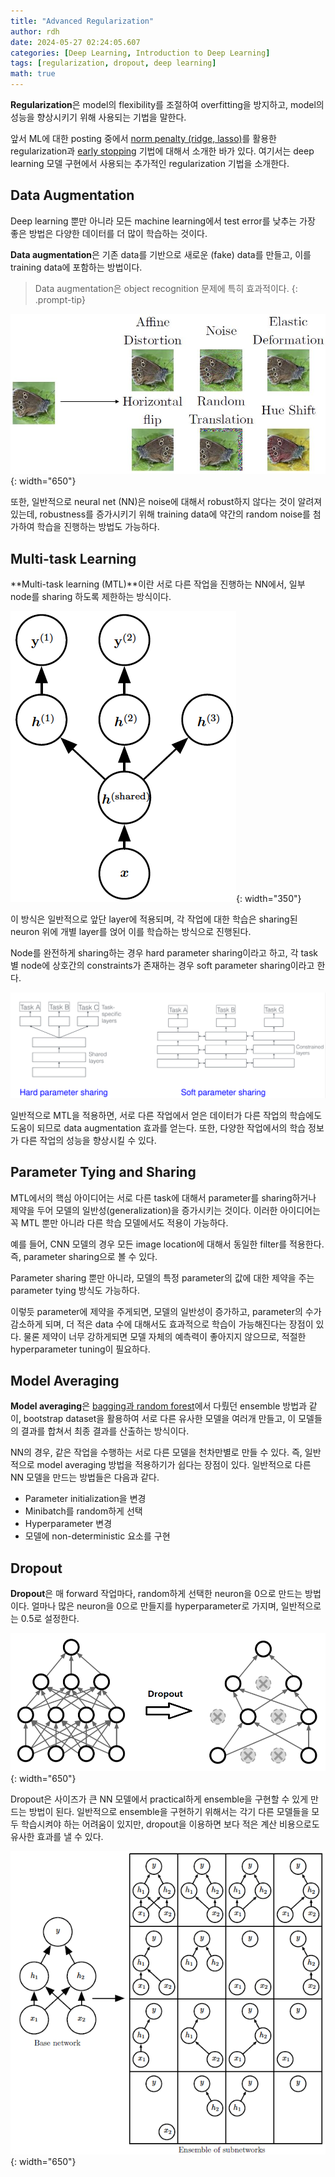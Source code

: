 ```yaml
---
title: "Advanced Regularization"
author: rdh
date: 2024-05-27 02:24:05.607
categories: [Deep Learning, Introduction to Deep Learning]
tags: [regularization, dropout, deep learning]
math: true
---
```

**Regularization**은 model의 flexibility를 조절하여 overfitting을 방지하고, model의 성능을 향상시키기 위해 사용되는 기법을 말한다.

앞서 ML에 대한 posting 중에서 [norm penalty (ridge, lasso)](https://rohdonghyun.github.io/posts/Regularization/)를 활용한 regularization과 [early stopping](https://rohdonghyun.github.io/posts/Optimization-vs-Learning/) 기법에 대해서 소개한 바가 있다. 여기서는 deep learning 모델 구현에서 사용되는 추가적인 regularization 기법을 소개한다.

## Data Augmentation
Deep learning 뿐만 아니라 모든 machine learning에서 test error를 낮추는 가장 좋은 방법은 다양한 데이터를 더 많이 학습하는 것이다.

**Data augmentation**은 기존 data를 기반으로 새로운 (fake) data를 만들고, 이를 training data에 포함하는 방법이다.

> Data augmentation은 object recognition 문제에 특히 효과적이다.
{: .prompt-tip}

![](/assets/img/Advanced-Regularization-01.png){: width="650"}

또한, 일반적으로 neural net (NN)은 noise에 대해서 robust하지 않다는 것이 알려져 있는데, robustness를 증가시키기 위해 training data에 약간의 random noise를 첨가하여 학습을 진행하는 방법도 가능하다.

## Multi-task Learning
**Multi-task learning (MTL)**이란 서로 다른 작업을 진행하는 NN에서, 일부 node를 sharing 하도록 제한하는 방식이다.

![](/assets/img/Advanced-Regularization-02.png){: width="350"}

이 방식은 일반적으로 앞단 layer에 적용되며, 각 작업에 대한 학습은 sharing된 neuron 위에 개별 layer를 얹어 이를 학습하는 방식으로 진행된다.

Node를 완전하게 sharing하는 경우 hard parameter sharing이라고 하고, 각 task별 node에 상호간의 constraints가 존재하는 경우 soft parameter sharing이라고 한다.

![](/assets/img/Advanced-Regularization-03.png)

일반적으로 MTL을 적용하면, 서로 다른 작업에서 얻은 데이터가 다른 작업의 학습에도 도움이 되므로 data augmentation 효과를 얻는다. 또한, 다양한 작업에서의 학습 정보가 다른 작업의 성능을 향상시킬 수 있다.

## Parameter Tying and Sharing
MTL에서의 핵심 아이디어는 서로 다른 task에 대해서 parameter를 sharing하거나 제약을 두어 모델의 일반성(generalization)을 증가시키는 것이다. 이러한 아이디어는 꼭 MTL 뿐만 아니라 다른 학습 모델에서도 적용이 가능하다.

예를 들어, CNN 모델의 경우 모든 image location에 대해서 동일한 filter를 적용한다. 즉, parameter sharing으로 볼 수 있다.

Parameter sharing 뿐만 아니라, 모델의 특정 parameter의 값에 대한 제약을 주는 parameter tying 방식도 가능하다.

이렇듯 parameter에 제약을 주게되면, 모델의 일반성이 증가하고, parameter의 수가 감소하게 되며, 더 적은 data 수에 대해서도 효과적으로 학습이 가능해진다는 장점이 있다. 물론 제약이 너무 강하게되면 모델 자체의 예측력이 좋아지지 않으므로, 적절한 hyperparameter tuning이 필요하다.

## Model Averaging
**Model averaging**은 [bagging과 random forest](https://rohdonghyun.github.io/posts/Bagging-and-Random-Forest/)에서 다뤘던 ensemble 방법과 같이, bootstrap dataset을 활용하여 서로 다른 유사한 모델을 여러개 만들고, 이 모델들의 결과를 합쳐서 최종 결과를 산출하는 방식이다.

NN의 경우, 같은 작업을 수행하는 서로 다른 모델을 천차만별로 만들 수 있다. 즉, 일반적으로 model averaging 방법을 적용하기가 쉽다는 장점이 있다. 일반적으로 다른 NN 모델을 만드는 방법들은 다음과 같다.

* Parameter initialization을 변경
* Minibatch를 random하게 선택
* Hyperparameter 변경
* 모델에 non-deterministic 요소를 구현

## Dropout
**Dropout**은 매 forward 작업마다, random하게 선택한 neuron을 0으로 만드는 방법이다. 얼마나 많은 neuron을 0으로 만들지를 hyperparameter로 가지며, 일반적으로는 0.5로 설정한다.

![](/assets/img/Advanced-Regularization-04.png){: width="650"}

Dropout은 사이즈가 큰 NN 모델에서 practical하게 ensemble을 구현할 수 있게 만드는 방법이 된다. 일반적으로 ensemble을 구현하기 위해서는 각기 다른 모델들을 모두 학습시켜야 하는 어려움이 있지만, dropout을 이용하면 보다 적은 계산 비용으로도 유사한 효과를 낼 수 있다.

![](/assets/img/Advanced-Regularization-05.png){: width="650"}
